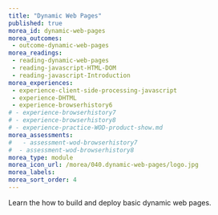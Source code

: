 ```yaml
---
title: "Dynamic Web Pages"
published: true
morea_id: dynamic-web-pages
morea_outcomes:
 - outcome-dynamic-web-pages
morea_readings:
 - reading-dynamic-web-pages
 - reading-javascript-HTML-DOM
 - reading-javascript-Introduction
morea_experiences:
 - experience-client-side-processing-javascript
 - experience-DHTML
 - experience-browserhistory6
# - experience-browserhistory7
# - experience-browserhistory8
# - experience-practice-WOD-product-show.md
morea_assessments:
#   - assessment-wod-browserhistory7
#  - assessment-wod-browserhistory8
morea_type: module
morea_icon_url: /morea/040.dynamic-web-pages/logo.jpg
morea_labels:
morea_sort_order: 4
---
```


Learn the how to build and deploy basic dynamic web pages.




